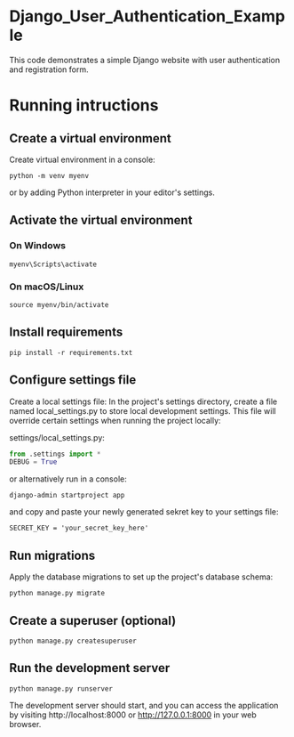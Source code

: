 # Django_User_Authentication_Example

This code demonstrates a simple Django website with user authentication and registration form. 


# Running intructions

## Create a virtual environment

Create virtual environment in a console:

`python -m venv myenv`

or by adding Python interpreter in your editor's settings. 

## Activate the virtual environment

### On Windows

`myenv\Scripts\activate`

### On macOS/Linux

`source myenv/bin/activate`

## Install requirements

`pip install -r requirements.txt`

## Configure settings file

Create a local settings file: In the project's settings directory, create a file named local_settings.py to store local development settings. This file will override certain settings when running the project locally:

settings/local_settings.py:

```python
from .settings import *
DEBUG = True
```

or alternatively run in a console:

`django-admin startproject app`

and copy and paste your newly generated sekret key to your settings file:

`SECRET_KEY = 'your_secret_key_here'`

## Run migrations

Apply the database migrations to set up the project's database schema:

`python manage.py migrate`

## Create a superuser (optional)

`python manage.py createsuperuser`

## Run the development server

`python manage.py runserver`

The development server should start, and you can access the application by visiting http://localhost:8000 or http://127.0.0.1:8000 in your web browser.




